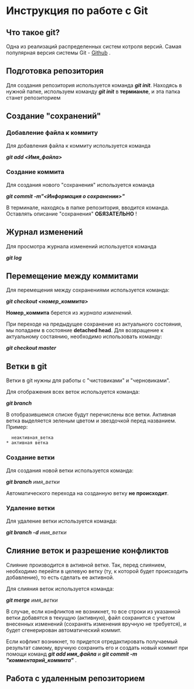 # Инструкция по работе с Git


## Что такое git?

Одна из реализаций распределенных систем котроля версий. Самая популярная версия системы Git - [Github](https://github.com/) .

## Подготовка репозитория

Для создания репозитория используется команда __*git init*__.
Находясь в нужной папке, используем команду __*git init*__ в **термианле**, и эта папка станет репозиторием

## Создание "сохранений"

### Добавление файла к коммиту

Для добавления файла к коммиту используется команда

__*git add <Имя_файла>*__

### Создание коммита

Для создания нового "сохранения" используется команда 

__*git commit -m"<Информация о сохранении>"*__ 

В терминале, находясь в папке репозитория, вводится команда. Оставлять описание "сохранения" **ОБЯЗАТЕЛЬНО** !

## Журнал изменений

Для просмотра журнала изменений используется команда

__*git log*__

## Перемещение между коммитами

Для перемещения между сохранениями используется команда:

__*git checkout <номер_коммита>*__

**Номер_коммита** берется из _журнала изменений_.

При переходе на предыдущее сохранение из актуального состояния, мы попадаем в состояние **detached head**.
Для возвращение к актуальному состаянию, необходимо использовать команду:

__*git checkout master*__

## Ветки в git

Ветки в git нужны для работы с "чистовиками" и "черновиками".

Для отображения всех веток используется команда:

__*git branch*__

В отобразившемся списке будут перечислены все ветки. Активная ветка выделяется зеленым цветом и звездочкой перед названием. Пример:

      неактивная_ветка
    * активная ветка

### Создание ветки

Для создания новой ветки используется команда:

__*git branch*__ *имя_ветки*

Автоматического перехода на созданную ветку **не происходит**.

### Удаление ветки

Для удаление ветки используется команда:

__*git branch -d*__ *имя_ветки*

## Слияние веток и разрешение конфликтов

Слияние производится в активной ветке. Так, перед слиянием, необходимо перейти в целевую ветку (ту, к которой будет происходить добавление), то есть сделать ее активной.

Для слияния веток используется команда:

__*git merge*__ *имя_ветки*

В случае, если конфликтов не возникнет, то все строки из указанной ветки добавятся в текущую (активную), файл сохранится с учетом внесенных изменений (сохранять изменения вручную не требуется), и будет сгенерирован автоматический коммит.

Если кофликт возникнет, то придется отредактировать получаемый результат самому, вручную сохранить его и создать новый коммит при помощи команд __*git add имя_файла*__ и __*git commit -m "комментарий_коммита"*__ .


## Работа с удаленным репозиторием
